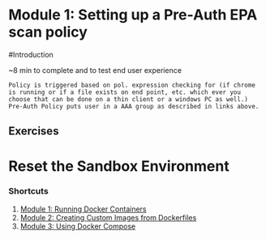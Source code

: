 # Module 1: Setting up a Pre-Auth EPA scan policy

#Introduction

~8 min to complete and to test end user experience

    Policy is triggered based on pol. expression checking for (if chrome is running or if a file exists on end point, etc. which ever you choose that can be done on a thin client or a windows PC as well.)
    Pre-Auth Policy puts user in a AAA group as described in links above.



## Exercises 

# Reset the Sandbox Environment 

### Shortcuts
1. [Module 1: Running Docker Containers](./Module1)
2. [Module 2: Creating Custom Images from Dockerfiles](./Module2)
3. [Module 3: Using Docker Compose](./Module3)